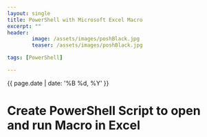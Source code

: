 ```yaml
---
layout: single
title: PowerShell with Microsoft Excel Macro
excerpt: ""
header: 
        image: /assets/images/poshBlack.jpg
        teaser: /assets/images/poshBlack.jpg

tags: [PowerShell]

---
```

{{ page.date | date: '%B %d, %Y' }}

# Create PowerShell Script to open and run Macro in Excel